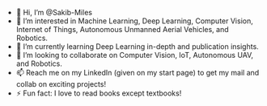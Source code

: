 - 👋 Hi, I’m @Sakib-Miles
- 👀 I’m interested in Machine Learning, Deep Learning, Computer Vision, Internet of Things, Autonomous Unmanned Aerial Vehicles, and Robotics.
- 🌱 I’m currently learning Deep Learning in-depth and publication insights.
- 💞️ I’m looking to collaborate on Computer Vision, IoT, Autonomous UAV, and Robotics.
- 📫 Reach me on my LinkedIn (given on my start page) to get my mail and collab on exciting projects!
- ⚡ Fun fact: I love to read books except textbooks!

<!---
Sakib-Miles/Sakib-Miles is a ✨ special ✨ repository because its `README.md` (this file) appears on your GitHub profile.
You can click the Preview link to take a look at your changes.
--->
